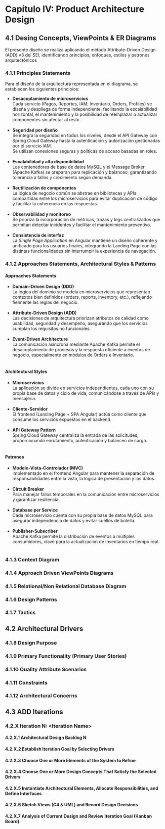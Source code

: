 # Capítulo IV: Product Architecture Design

## 4.1 Desing Concepts, ViewPoints & ER Diagrams
El presente diseño se realiza aplicando el método Attribute-Driven Design (ADD) v3 del SEI, identificando principios, enfoques, estilos y patrones arquitectónicos
### 4.1.1 Principles Statements
Para el diseño de la arquitectura representada en el diagrama, se establecen los siguientes principios:

- **Desacoplamiento de microservicios**  
  Cada servicio (Pagos, Reportes, IAM, Inventario, Orders, Profiles) se diseña y despliega de forma independiente, facilitando la escalabilidad horizontal, el mantenimiento y la posibilidad de reemplazar o actualizar componentes sin afectar al resto.
<br><br>
- **Seguridad por diseño**  
  Se integra la seguridad en todos los niveles, desde el API Gateway con Spring Cloud Gateway hasta la autenticación y autorización gestionadas por el servicio IAM.  
  Se utilizan conexiones seguras y políticas de acceso basadas en roles.
  <br><br>
- **Escalabilidad y alta disponibilidad**  
  Los contenedores de base de datos MySQL y el Message Broker (Apache Kafka) se preparan para replicación y balanceo, garantizando tolerancia a fallos y crecimiento según demanda.
  <br><br>
- **Reutilización de componentes**  
  La lógica de negocio común se abstrae en bibliotecas y APIs compartidas entre los microservicios para evitar duplicación de código y facilitar la coherencia en las respuestas.
  <br><br>
- **Observabilidad y monitoreo**  
  Se prioriza la incorporación de métricas, trazas y logs centralizados que permitan detectar incidentes y facilitar el mantenimiento preventivo.
  <br><br>
- **Consistencia de interfaz**  
  La *Single Page Application* en Angular mantiene un diseño coherente y unificado para los usuarios finales, integrando la Landing Page con las distintas funcionalidades sin interrumpir la experiencia de navegación.


### 4.1.2 Approaches Statements, Architectural Styles & Patterns

#### Approaches Statements
- **Domain-Driven Design (DDD)**  
  La lógica del dominio se modela en microservicios que representan contextos bien definidos (orders, reports, inventory, etc.), reflejando fielmente las reglas del negocio.
  <br><br>
- **Attribute-Driven Design (ADD)**  
  Las decisiones de arquitectura priorizan atributos de calidad como usabilidad, seguridad y desempeño, asegurando que los servicios cumplan los requisitos no funcionales.
  <br><br>
- **Event-Driven Architecture**  
  La comunicación asíncrona mediante Apache Kafka permite el desacoplamiento de procesos y la respuesta eficiente a eventos de negocio, especialmente en módulos de Orders e Inventario.
  <br><br>
#### Architectural Styles
- **Microservicios**  
  La aplicación se divide en servicios independientes, cada uno con su propia base de datos y ciclo de vida, comunicándose a través de APIs y mensajería.
  <br><br>
- **Cliente-Servidor**  
  El frontend (Landing Page + SPA Angular) actúa como cliente que consume los servicios expuestos en el backend.
  <br><br>
- **API Gateway Pattern**  
  Spring Cloud Gateway centraliza la entrada de las solicitudes, proporcionando enrutamiento, autenticación y balanceo de carga.
  <br><br>
#### Patrones
- **Modelo-Vista-Controlador (MVC)**  
  Implementado en el frontend Angular para mantener la separación de responsabilidades entre la vista, la lógica de presentación y los datos.
  <br><br>
- **Circuit Breaker**  
  Para manejar fallos temporales en la comunicación entre microservicios y garantizar resiliencia.
  <br><br>
- **Database per Service**  
  Cada microservicio cuenta con su propia base de datos MySQL para asegurar independencia de datos y evitar cuellos de botella.
  <br><br>
- **Publisher-Subscriber**  
  Apache Kafka permite la distribución de eventos a múltiples consumidores, clave para la actualización de inventarios en tiempo real.
  <br><br>
### 4.1.3 Context Diagram
### 4.1.4 Approach Driven ViewPoints Diagrams
### 4.1.5 Relational/Non Relational Database Diagram
### 4.1.6 Design Patterns
### 4.1.7 Tactics

## 4.2 Architectural Drivers
### 4.1.8 Design Purpose
### 4.1.9 Primary Functionality (Primary User Stories)
### 4.1.10 Quality Attribute Scenarios
### 4.1.11 Constraints
### 4.1.12 Architectural Concerns

## 4.3 ADD Iterations
### 4.2.X Iteration N: \<Iteration Name\>
#### 4.2.X.1 Architectural Design Backlog N
#### 4.2.X.2 Establish Iteration Goal by Selecting Drivers
#### 4.2.X.3 Choose One or More Elements of the System to Refine
#### 4.2.X.4 Choose One or More Design Concepts That Satisfy the Selected Drivers
#### 4.2.X.5 Instantiate Architectural Elements, Allocate Responsibilities, and Define Interfaces
#### 4.2.X.6 Sketch Views (C4 & UML) and Record Design Decisions
#### 4.2.X.7 Analysis of Current Design and Review Iteration Goal (Kanban Board)
